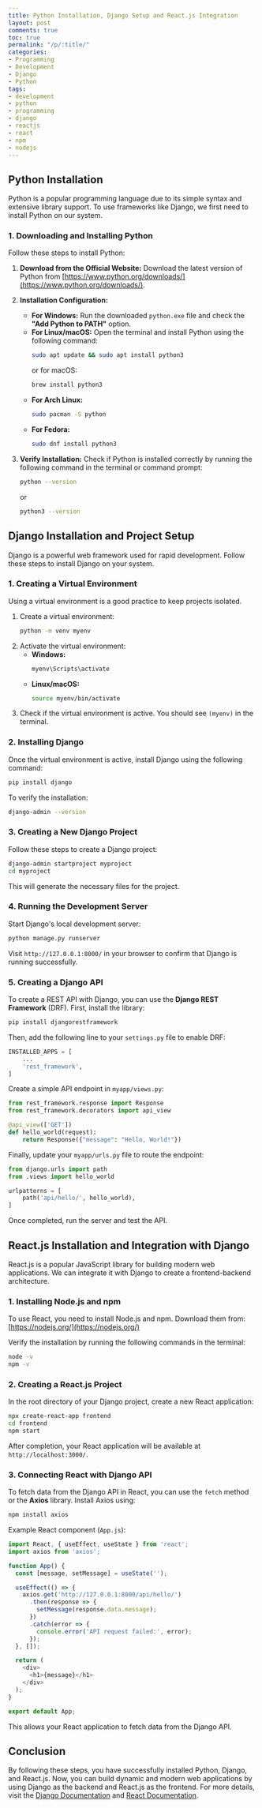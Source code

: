 ```yaml
---
title: Python Installation, Django Setup and React.js Integration
layout: post
comments: true
toc: true
permalink: "/p/:title/"
categories:
- Programming
- Development
- Django
- Python
tags:
- development
- python
- programming
- django
- reactjs
- react
- npm
- nodejs
---
```


## Python Installation

Python is a popular programming language due to its simple syntax and extensive library support. To use frameworks like Django, we first need to install Python on our system.

### 1. Downloading and Installing Python

Follow these steps to install Python:

1. **Download from the Official Website:**
   Download the latest version of Python from [https://www.python.org/downloads/](https://www.python.org/downloads/).

2. **Installation Configuration:**
   - **For Windows:** Run the downloaded `python.exe` file and check the **"Add Python to PATH"** option.
   - **For Linux/macOS:** Open the terminal and install Python using the following command:
     ```sh
     sudo apt update && sudo apt install python3
     ```
     or for macOS:
     ```sh
     brew install python3
     ```
   - **For Arch Linux:**
     ```sh
     sudo pacman -S python
     ```
   - **For Fedora:**
     ```sh
     sudo dnf install python3
     ```

3. **Verify Installation:**
   Check if Python is installed correctly by running the following command in the terminal or command prompt:
   ```sh
   python --version
   ```
   or
   ```sh
   python3 --version
   ```

## Django Installation and Project Setup

Django is a powerful web framework used for rapid development. Follow these steps to install Django on your system.

### 1. Creating a Virtual Environment

Using a virtual environment is a good practice to keep projects isolated.

1. Create a virtual environment:
   ```sh
   python -m venv myenv
   ```
2. Activate the virtual environment:
   - **Windows:**
     ```sh
     myenv\Scripts\activate
     ```
   - **Linux/macOS:**
     ```sh
     source myenv/bin/activate
     ```
3. Check if the virtual environment is active. You should see `(myenv)` in the terminal.

### 2. Installing Django

Once the virtual environment is active, install Django using the following command:
```sh
pip install django
```
To verify the installation:
```sh
django-admin --version
```

### 3. Creating a New Django Project

Follow these steps to create a Django project:
```sh
django-admin startproject myproject
cd myproject
```
This will generate the necessary files for the project.

### 4. Running the Development Server

Start Django's local development server:
```sh
python manage.py runserver
```
Visit `http://127.0.0.1:8000/` in your browser to confirm that Django is running successfully.

### 5. Creating a Django API

To create a REST API with Django, you can use the **Django REST Framework** (DRF). First, install the library:
```sh
pip install djangorestframework
```
Then, add the following line to your `settings.py` file to enable DRF:
```python
INSTALLED_APPS = [
    ...
    'rest_framework',
]
```
Create a simple API endpoint in `myapp/views.py`:
```python
from rest_framework.response import Response
from rest_framework.decorators import api_view

@api_view(['GET'])
def hello_world(request):
    return Response({"message": "Hello, World!"})
```
Finally, update your `myapp/urls.py` file to route the endpoint:
```python
from django.urls import path
from .views import hello_world

urlpatterns = [
    path('api/hello/', hello_world),
]
```
Once completed, run the server and test the API.

## React.js Installation and Integration with Django

React.js is a popular JavaScript library for building modern web applications. We can integrate it with Django to create a frontend-backend architecture.

### 1. Installing Node.js and npm

To use React, you need to install Node.js and npm. Download them from:
[https://nodejs.org/](https://nodejs.org/)

Verify the installation by running the following commands in the terminal:
```sh
node -v
npm -v
```

### 2. Creating a React.js Project

In the root directory of your Django project, create a new React application:
```sh
npx create-react-app frontend
cd frontend
npm start
```
After completion, your React application will be available at `http://localhost:3000/`.

### 3. Connecting React with Django API

To fetch data from the Django API in React, you can use the `fetch` method or the **Axios** library. Install Axios using:
```sh
npm install axios
```

Example React component (`App.js`):
```javascript
import React, { useEffect, useState } from 'react';
import axios from 'axios';

function App() {
  const [message, setMessage] = useState('');

  useEffect(() => {
    axios.get('http://127.0.0.1:8000/api/hello/')
      .then(response => {
        setMessage(response.data.message);
      })
      .catch(error => {
        console.error('API request failed:', error);
      });
  }, []);

  return (
    <div>
      <h1>{message}</h1>
    </div>
  );
}

export default App;
```
This allows your React application to fetch data from the Django API.

## Conclusion

By following these steps, you have successfully installed Python, Django, and React.js. Now, you can build dynamic and modern web applications by using Django as the backend and React.js as the frontend. For more details, visit the [Django Documentation](https://docs.djangoproject.com/en/stable/) and [React Documentation](https://react.dev/).
